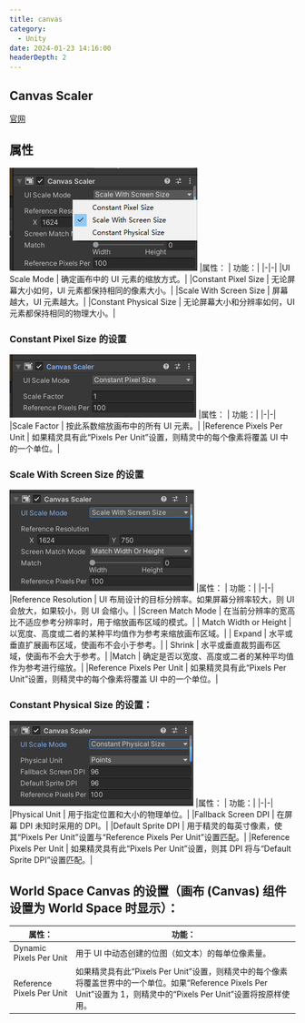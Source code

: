 ```yaml
---
title: canvas
category:
  - Unity
date: 2024-01-23 14:16:00
headerDepth: 2
---
```


## Canvas Scaler
[官网](https://docs.unity3d.com/cn/current/Manual/script-CanvasScaler.html)


## 属性
![Alt text](image-2.png)
|属性： | 功能：|
|-|-|
|UI Scale Mode | 确定画布中的 UI 元素的缩放方式。|
|Constant Pixel Size | 无论屏幕大小如何，UI 元素都保持相同的像素大小。|
|Scale With Screen Size | 屏幕越大，UI 元素越大。|
|Constant Physical Size | 无论屏幕大小和分辨率如何，UI 元素都保持相同的物理大小。|

### Constant Pixel Size 的设置
![Alt text](image.png)
|属性： | 功能：|
|-|-|
|Scale Factor | 按此系数缩放画布中的所有 UI 元素。|
|Reference Pixels Per Unit | 如果精灵具有此“Pixels Per Unit”设置，则精灵中的每个像素将覆盖 UI 中的一个单位。|


### Scale With Screen Size 的设置
![Alt text](image-1.png)
|属性： | 功能：|
|-|-|
|Reference Resolution | UI 布局设计的目标分辨率。如果屏幕分辨率较大，则 UI 会放大，如果较小，则 UI 会缩小。|
|Screen Match Mode | 在当前分辨率的宽高比不适应参考分辨率时，用于缩放画布区域的模式。|
|        Match Width or Height | 以宽度、高度或二者的某种平均值作为参考来缩放画布区域。|
|        Expand | 水平或垂直扩展画布区域，使画布不会小于参考。|
|        Shrink | 水平或垂直裁剪画布区域，使画布不会大于参考。|
|Match | 确定是否以宽度、高度或二者的某种平均值作为参考进行缩放。|
|Reference Pixels Per Unit | 如果精灵具有此“Pixels Per Unit”设置，则精灵中的每个像素将覆盖 UI 中的一个单位。|


### Constant Physical Size 的设置：
![Alt text](image-3.png)
|属性： | 功能：|
|-|-|
|Physical Unit | 用于指定位置和大小的物理单位。|
|Fallback Screen DPI | 在屏幕 DPI 未知时采用的 DPI。|
|Default Sprite DPI | 用于精灵的每英寸像素，使其“Pixels Per Unit”设置与“Reference Pixels Per Unit”设置匹配。|
|Reference Pixels Per Unit | 如果精灵具有此“Pixels Per Unit”设置，则其 DPI 将与“Default Sprite DPI”设置匹配。|

## World Space Canvas 的设置（画布 (Canvas) 组件设置为 World Space 时显示）：
|属性： | 功能：|
|-|-|
|Dynamic Pixels Per Unit | 用于 UI 中动态创建的位图（如文本）的每单位像素量。|
|Reference Pixels Per Unit | 如果精灵具有此“Pixels Per Unit”设置，则精灵中的每个像素将覆盖世界中的一个单位。如果“Reference Pixels Per Unit”设置为 1，则精灵中的“Pixels Per Unit”设置将按原样使用。|
